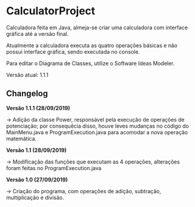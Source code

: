 # CalculatorProject
Calculadora feita em Java, almeja-se criar uma calculadora com interface gráfica até a versão final.

Atualmente a calculadora executa as quatro operações básicas e não possui interface gráfica, sendo executada no console.

Para editar o Diagrama de Classes, utilize o Software Ideas Modeler.

Versão atual: 1.1.1

## Changelog

**Versão 1.1.1 (28/09/2019)**

-> Adição da classe Power, responsável pela execução de operações de potenciação; por consequêcia disso, houve
leves mudanças no código do MainMenu.java e ProgramExecution.java para acomodar a nova operação matemática.

**Versão 1.1 (28/09/2019)**

-> Modificação das funções que executam as 4 operações, alterações foram feitas no ProgramExecution.java

**Versão 1.0 (27/09/2019)** 

-> Criação do programa, com operações de adição, subtração, multiplicação e divisão.
